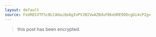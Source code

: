 ```yaml
---
layout: default
source: FxURD1VTFScBLCAOaiQeAgInPVJBIVwAZBduFBkeURE9ODcgGi4cP2g=
---
```


> this post has been encrypted.